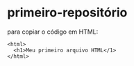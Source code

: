 # primeiro-repositório 
  
para copiar o código em HTML: 
```
<html>
  <h1>Meu primeiro arquivo HTML</1> 
</html>
```
